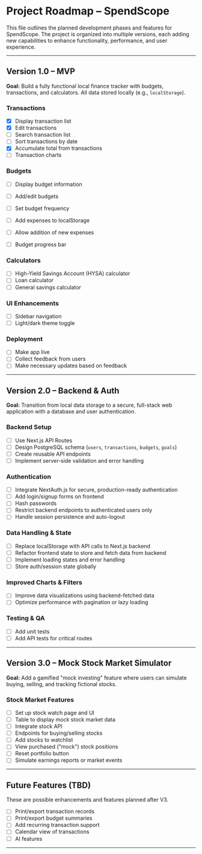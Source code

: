 # Project Roadmap – SpendScope

This file outlines the planned development phases and features for SpendScope. The project is organized into multiple versions, each adding new capabilities to enhance functionality, performance, and user experience.

---

## Version 1.0 – MVP

**Goal:** Build a fully functional local finance tracker with budgets, transactions, and calculators. All data stored locally (e.g., `localStorage`).

### Transactions
- [x] Display transaction list
- [X] Edit transactions
- [ ] Search transaction list
- [ ] Sort transactions by date
- [X] Accumulate total from transactions
- [ ] Transaction charts

### Budgets
- [ ] Display budget information
- [ ] Add/edit budgets
- [ ] Set budget frequency
- [ ] Add expenses to localStorage
- [ ] Allow addition of new expenses
- [ ] Budget progress bar


### Calculators
- [ ] High-Yield Savings Account (HYSA) calculator
- [ ] Loan calculator
- [ ] General savings calculator

### UI Enhancements
- [ ] Sidebar navigation
- [ ] Light/dark theme toggle

### Deployment
- [ ] Make app live
- [ ] Collect feedback from users
- [ ] Make necessary updates based on feedback

---

## Version 2.0 – Backend & Auth

**Goal:** Transition from local data storage to a secure, full-stack web application with a database and user authentication.

### Backend Setup
- [ ] Use Next.js API Routes
- [ ] Design PostgreSQL schema (`users`, `transactions`, `budgets`, `goals`)
- [ ] Create reusable API endpoints
- [ ] Implement server-side validation and error handling

### Authentication
- [ ] Integrate NextAuth.js for secure, production-ready authentication
- [ ] Add login/signup forms on frontend
- [ ] Hash passwords
- [ ] Restrict backend endpoints to authenticated users only
- [ ] Handle session persistence and auto-logout

### Data Handling & State
- [ ] Replace localStorage with API calls to Next.js backend
- [ ] Refactor frontend state to store and fetch data from backend
- [ ] Implement loading states and error handling
- [ ] Store auth/session state globally

### Improved Charts & Filters
- [ ] Improve data visualizations using backend-fetched data
- [ ] Optimize performance with pagination or lazy loading

### Testing & QA
- [ ] Add unit tests 
- [ ] Add API tests for critical routes

---

## Version 3.0 – Mock Stock Market Simulator

**Goal:** Add a gamified "mock investing" feature where users can simulate buying, selling, and tracking fictional stocks.

### Stock Market Features
- [ ] Set up stock watch page and UI
- [ ] Table to display mock stock market data
- [ ] Integrate stock API
- [ ] Endpoints for buying/selling stocks
- [ ] Add stocks to watchlist
- [ ] View purchased ("mock") stock positions
- [ ] Reset portfolio button
- [ ] Simulate earnings reports or market events

---

## Future Features (TBD)

These are possible enhancements and features planned after V3.

- [ ] Print/export transaction records
- [ ] Print/export budget summaries
- [ ] Add recurring transaction support
- [ ] Calendar view of transactions
- [ ] AI features

---
